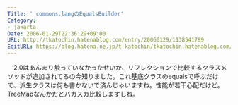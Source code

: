 ```yaml
---
Title: ' commons.langのEqualsBuilder'
Category:
- jakarta
Date: 2006-01-29T22:36:29+09:00
URL: http://tkatochin.hatenablog.com/entry/20060129/1138541789
EditURL: https://blog.hatena.ne.jp/t-katochin/tkatochin.hatenablog.com/atom/entry/6653586347154756089
---
```


　2.0はあんまり触っていなかったせいか、リフレクションで比較するクラスメソッドが追加されてるの今知りました。これ基底クラスのequalsで呼ぶだけで、派生クラスは何も書かないで済んじゃいますね。性能が若干心配だけど。TreeMapなんかだとバカスカ比較しますしね。
